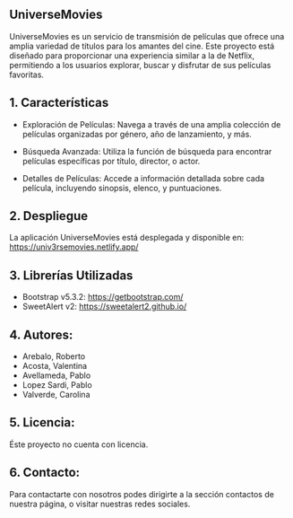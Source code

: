 ## **UniverseMovies**

UniverseMovies es un servicio de transmisión de películas que ofrece una amplia variedad de títulos para los amantes del cine. Este proyecto está diseñado para proporcionar una experiencia similar a la de Netflix, permitiendo a los usuarios explorar, buscar y disfrutar de sus películas favoritas.

## 1. Características

* Exploración de Películas: Navega a través de una amplia colección de películas organizadas por género, año de lanzamiento, y más.

* Búsqueda Avanzada: Utiliza la función de búsqueda para encontrar películas específicas por título, director, o actor.

* Detalles de Películas: Accede a información detallada sobre cada película, incluyendo sinopsis, elenco, y puntuaciones.

## 2. Despliegue

La aplicación UniverseMovies está desplegada y disponible en: 
https://univ3rsemovies.netlify.app/

## 3. Librerías Utilizadas

* Bootstrap v5.3.2: https://getbootstrap.com/
* SweetAlert v2: https://sweetalert2.github.io/

## 4. Autores:

* Arebalo, Roberto
* Acosta, Valentina
* Avellameda, Pablo
* Lopez Sardi, Pablo
* Valverde, Carolina

## 5. Licencia:

Éste proyecto no cuenta con licencia.

## 6. Contacto: 

Para contactarte con nosotros podes dirigirte a la sección contactos de nuestra página, o visitar nuestras redes sociales.